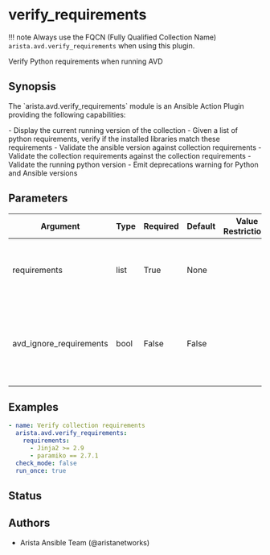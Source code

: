 <!--
  ~ Copyright (c) 2023 Arista Networks, Inc.
  ~ Use of this source code is governed by the Apache License 2.0
  ~ that can be found in the LICENSE file.
  -->

# verify_requirements

!!! note
    Always use the FQCN (Fully Qualified Collection Name) `arista.avd.verify_requirements` when using this plugin.

Verify Python requirements when running AVD

## Synopsis

The \`arista.avd.verify\_requirements\` module is an Ansible Action Plugin providing the following capabilities\:

\- Display the current running version of the collection
\- Given a list of python requirements, verify if the installed libraries match these requirements
\- Validate the ansible version against collection requirements
\- Validate the collection requirements against the collection requirements
\- Validate the running python version
\- Emit deprecations warning for Python and Ansible versions

## Parameters

| Argument | Type | Required | Default | Value Restrictions | Description |
| -------- | ---- | -------- | ------- | ------------------ | ----------- |
| requirements | list | True | None |  | List of strings of python requirements with pip file syntax. |
| avd_ignore_requirements | bool | False | False |  | Boolean, if set to True, the play does not stop if any requirement error is detected. |

## Examples

```yaml
- name: Verify collection requirements
  arista.avd.verify_requirements:
    requirements:
      - Jinja2 >= 2.9
      - paramiko == 2.7.1
  check_mode: false
  run_once: true
```

## Status

## Authors

- Arista Ansible Team (@aristanetworks)
